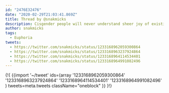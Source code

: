 ```yaml
---
id: "2476E32476"
date: "2020-02-29T21:03:41.869Z"
title: Thread by @snakmicks
description: Cisgender people will never understand sheer joy of existing as your true gender.
author: snakmicks
tags:
  - Euphoria
tweets:
  - https://twitter.com/snakmicks/status/1233168962059300864
  - https://twitter.com/snakmicks/status/1233168963237924864
  - https://twitter.com/snakmicks/status/1233168964114534401
  - https://twitter.com/snakmicks/status/1233168964991082496
---
```

{!{ {{import '~/tweet' ids=(array
  '1233168962059300864'
  '1233168963237924864'
  '1233168964114534401'
  '1233168964991082496'
) tweets=meta.tweets className="oneblock" }} }!}
